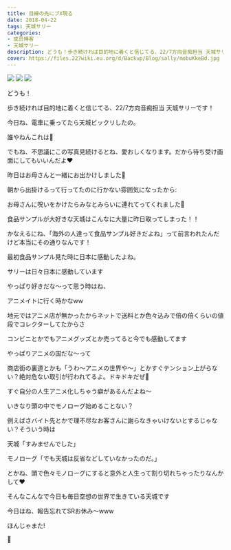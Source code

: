 ```yaml
---
title: 目線の先にブX現る
date: 2018-04-22
tags: 天城サリー
categories: 
- 成员博客
- 天城サリー
description: どうも！歩き続ければ目的地に着くと信じてる、22/7方向音痴担当 天城サリーです！今日ね、電車に乗ってたら天城ビックリしたの。誰やねんこれは🤔でもね、不思議にこの写真見続けるとね、愛おしくなります。だか...
cover: https://files.227wiki.eu.org/d/Backup/Blog/sally/mobuKkeBd.jpg 
---
```

![](https://files.227wiki.eu.org/d/Backup/Blog/sally/mobuKkeBd.jpg)
![](https://files.227wiki.eu.org/d/Backup/Blog/sally/mobR3kvRy.jpg)
![](https://files.227wiki.eu.org/d/Backup/Blog/sally/mobsZTCmW.jpg)

どうも！




歩き続ければ目的地に着くと信じてる、22/7方向音痴担当 天城サリーです！




今日ね、電車に乗ってたら天城ビックリしたの。


誰やねんこれは🤔




でもね、不思議にこの写真見続けるとね、愛おしくなります。だから待ち受け画面にしてもいいんだよ❤️




昨日はお母さんと一緒にお出かけしました🤗




朝から出掛けるって行ってたのに行かない雰囲気になったから:



お母さんに呪いをかけたらみなとみらいに連れてってくれました🤤




食品サンプルが大好きな天城はこんなに大量に昨日取ってしまった！！


かなえるにね、「海外の人達って食品サンプル好きだよね」って前言われたんだけど本当にその通りなんです！




最初食品サンプル見た時に日本に感動したよね。




サリーは日々日本に感動しています




やっぱり好きだな〜って思う時はね、




アニメイトに行く時かなww 




地元ではアニメ店が無かったからネットで送料とか色々込みで倍の倍くらいの値段でコレクターしてたからさ




コンビニとかでもアニメグッズとか売ってると今でも感動してます




やっぱりアニメの国だな〜って




商店街の裏道とかも「うわ〜アニメの世界や〜」とかすぐテンション上がらない？絶対危ない取引が行われてるよ。ドキドキだぜ💓




すぐ自分の人生アニメ化しちゃう癖があるんだよね〜




いきなり頭の中でモノローグ始めることない？




例えばさバイト先とかで理不尽なお客さんに謝らなきゃいけないとするじゃない？そういう時は




天城「すみませんでした」




モノローグ「でも天城は反省などしていなかったのだ。」




とかね、頭で色々モノローグにすると意外と人生って割り切れちゃったりなんかして❤️




そんなこんなで今日も毎日空想の世界で生きている天城です



今日はね、報告忘れてSRお休み〜www




ほんじゃまた!





🔪


















